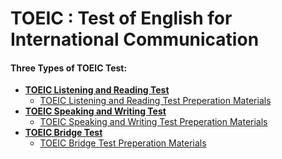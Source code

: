 # **TOEIC : Test of English for International Communication**

#### **Three Types of TOEIC Test:**
* **[TOEIC Listening and Reading Test](https://github.com/abs-sayem/TOEIC/blob/main/toeic_listening_and_reading_test.md)**
    * [TOEIC Listening and Reading Test Preperation Materials](https://www.ets.org/toeic/test-takers/prepare.html#accordion-313cdde0f2-item-8b70a48c79)
* **[TOEIC Speaking and Writing Test](https://github.com/abs-sayem/TOEIC/blob/main/toeic_speaking_and_writing_test.md)**
    * [TOEIC Speaking and Writing Test Preperation Materials](https://www.ets.org/toeic/test-takers/prepare.html#accordion-313cdde0f2-item-b884ff91bd)
* **[TOEIC Bridge Test](https://github.com/abs-sayem/TOEIC/blob/main/toeic_bridge_test.md)**
    * [TOEIC Bridge Test Preperation Materials](https://www.ets.org/toeic/test-takers/prepare.html#accordion-313cdde0f2-item-ff6f78a135)